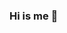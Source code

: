 ### Hi is me 👋

<!--
**jiaruru0411/jiaruru0411** is a ✨ _special_ ✨ repository because its `README.md` (this file) appears on your GitHub profile.

Here are some ideas to get you started:

- 😄 Hi! I’m wendyWU
- 🌱 I’m 20 years old and also a basketball player

- 📫 Nice to meet you~

-->
